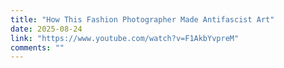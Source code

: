```yaml
---
title: "How This Fashion Photographer Made Antifascist Art"
date: 2025-08-24
link: "https://www.youtube.com/watch?v=F1AkbYvpreM"
comments: ""
---
```

